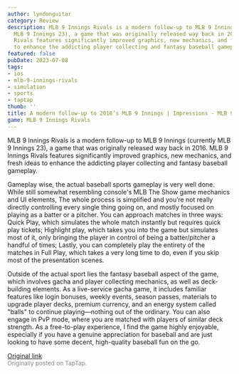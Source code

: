 ```yaml
---
author: lyndonguitar
category: Review
description: MLB 9 Innings Rivals is a modern follow-up to MLB 9 Innings (currently
  MLB 9 Innings 23), a game that was originally released way back in 2016. MLB 9 Innings
  Rivals features significantly improved graphics, new mechanics, and fresh ideas
  to enhance the addicting player collecting and fantasy baseball gameplay.
featured: false
pubDate: 2023-07-08
tags:
- ios
- mlb-9-innings-rivals
- simulation
- sports
- taptap
thumb: ''
title: A modern follow-up to 2016’s MLB 9 Innings | Impressions - MLB 9 Innings Rivals
game: MLB 9 Innings Rivals
---
```

MLB 9 Innings Rivals is a modern follow-up to MLB 9 Innings (currently MLB 9 Innings 23), a game that was originally released way back in 2016. MLB 9 Innings Rivals features significantly improved graphics, new mechanics, and fresh ideas to enhance the addicting player collecting and fantasy baseball gameplay.

Gameplay wise, the actual baseball sports gameplay is very well done. While still somewhat resembling console's MLB The Show game mechanics and UI elements, The whole process is simplified and you’re not really directly controlling every single thing going on, and mostly focused on playing as a batter or a pitcher. You can approach matches in three ways: Quick Play, which simulates the whole match instantly but requires quick play tickets; Highlight play, which takes you into the game but simulates most of it, only bringing the player in control of being a batter/pitcher a handful of times; Lastly, you can completely play the entirety of the matches in Full Play, which takes a very long time to do, even if you skip most of the presentation scenes.

Outside of the actual sport lies the fantasy baseball aspect of the game, which involves gacha and player collecting mechanics, as well as deck-building elements. As a live-service gacha game, it includes familiar features like login bonuses, weekly events, season passes, materials to upgrade player decks, premium currency, and an energy system called "balls" to continue playing—nothing out of the ordinary. You can also engage in PvP mode, where you are matched with players of similar deck strength. As a free-to-play experience, I find the game highly enjoyable, especially if you have a genuine appreciation for baseball and are just looking to have some decent, high-quality baseball fun on the go.

[Original link](https://m.taptap.io/post/5969489?share_id=349ce48f4e67&utm_medium=share&utm_source=discord)<br><span style="font-size: 0.95em; color: #888;">Originally posted on TapTap.</span>